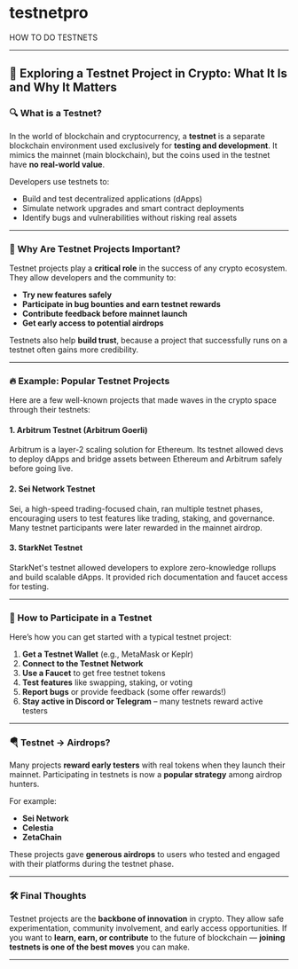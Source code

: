 # testnetpro 
HOW TO DO TESTNETS 
                       

---

## 🚀 Exploring a Testnet Project in Crypto: What It Is and Why It Matters

### 🔍 What is a Testnet?

In the world of blockchain and cryptocurrency, a **testnet** is a separate blockchain environment used exclusively for **testing and development**. It mimics the mainnet (main blockchain), but the coins used in the testnet have **no real-world value**.

Developers use testnets to:

* Build and test decentralized applications (dApps)
* Simulate network upgrades and smart contract deployments
* Identify bugs and vulnerabilities without risking real assets

---

### 🧪 Why Are Testnet Projects Important?

Testnet projects play a **critical role** in the success of any crypto ecosystem. They allow developers and the community to:

* **Try new features safely**
* **Participate in bug bounties and earn testnet rewards**
* **Contribute feedback before mainnet launch**
* **Get early access to potential airdrops**

Testnets also help **build trust**, because a project that successfully runs on a testnet often gains more credibility.

---

### 🔥 Example: Popular Testnet Projects

Here are a few well-known projects that made waves in the crypto space through their testnets:

#### 1. **Arbitrum Testnet (Arbitrum Goerli)**

Arbitrum is a layer-2 scaling solution for Ethereum. Its testnet allowed devs to deploy dApps and bridge assets between Ethereum and Arbitrum safely before going live.

#### 2. **Sei Network Testnet**

Sei, a high-speed trading-focused chain, ran multiple testnet phases, encouraging users to test features like trading, staking, and governance. Many testnet participants were later rewarded in the mainnet airdrop.

#### 3. **StarkNet Testnet**

StarkNet's testnet allowed developers to explore zero-knowledge rollups and build scalable dApps. It provided rich documentation and faucet access for testing.

---

### 🎯 How to Participate in a Testnet

Here’s how you can get started with a typical testnet project:

1. **Get a Testnet Wallet** (e.g., MetaMask or Keplr)
2. **Connect to the Testnet Network**
3. **Use a Faucet** to get free testnet tokens
4. **Test features** like swapping, staking, or voting
5. **Report bugs** or provide feedback (some offer rewards!)
6. **Stay active in Discord or Telegram** – many testnets reward active testers

---

### 🪂 Testnet → Airdrops?

Many projects **reward early testers** with real tokens when they launch their mainnet. Participating in testnets is now a **popular strategy** among airdrop hunters.

For example:

* **Sei Network**
* **Celestia**
* **ZetaChain**

These projects gave **generous airdrops** to users who tested and engaged with their platforms during the testnet phase.

---

### 🛠️ Final Thoughts

Testnet projects are the **backbone of innovation** in crypto. They allow safe experimentation, community involvement, and early access opportunities. If you want to **learn, earn, or contribute** to the future of blockchain — **joining testnets is one of the best moves** you can make.

---


